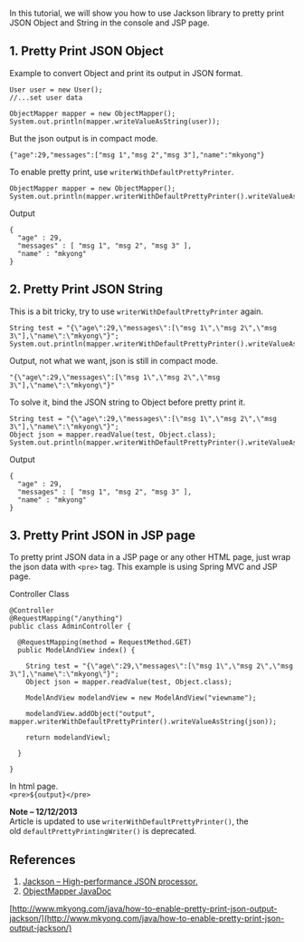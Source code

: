 In this tutorial, we will show you how to use Jackson library to pretty print JSON Object and String in the console and JSP page.

## 1\. Pretty Print JSON Object

Example to convert Object and print its output in JSON format.

    User user = new User();
    //...set user data

    ObjectMapper mapper = new ObjectMapper();
    System.out.println(mapper.writeValueAsString(user));

But the json output is in compact mode.

    {"age":29,"messages":["msg 1","msg 2","msg 3"],"name":"mkyong"}

To enable pretty print, use `writerWithDefaultPrettyPrinter`.

    ObjectMapper mapper = new ObjectMapper();
    System.out.println(mapper.writerWithDefaultPrettyPrinter().writeValueAsString(user));

Output

    {
      "age" : 29,
      "messages" : [ "msg 1", "msg 2", "msg 3" ],
      "name" : "mkyong"
    }

## 2\. Pretty Print JSON String

This is a bit tricky, try to use `writerWithDefaultPrettyPrinter` again.

    String test = "{\"age\":29,\"messages\":[\"msg 1\",\"msg 2\",\"msg 3\"],\"name\":\"mkyong\"}";
    System.out.println(mapper.writerWithDefaultPrettyPrinter().writeValueAsString(test));

Output, not what we want, json is still in compact mode.

    "{\"age\":29,\"messages\":[\"msg 1\",\"msg 2\",\"msg 3\"],\"name\":\"mkyong\"}"

To solve it, bind the JSON string to Object before pretty print it.

    String test = "{\"age\":29,\"messages\":[\"msg 1\",\"msg 2\",\"msg 3\"],\"name\":\"mkyong\"}";
    Object json = mapper.readValue(test, Object.class);
    System.out.println(mapper.writerWithDefaultPrettyPrinter().writeValueAsString(json));

Output

    {
      "age" : 29,
      "messages" : [ "msg 1", "msg 2", "msg 3" ],
      "name" : "mkyong"
    }

## 3\. Pretty Print JSON in JSP page

To pretty print JSON data in a JSP page or any other HTML page, just wrap the json data with `<pre>` tag. This example is using Spring MVC and JSP page.

Controller Class

    @Controller
    @RequestMapping("/anything")
    public class AdminController {

      @RequestMapping(method = RequestMethod.GET)
      public ModelAndView index() {

    	String test = "{\"age\":29,\"messages\":[\"msg 1\",\"msg 2\",\"msg 3\"],\"name\":\"mkyong\"}";
    	Object json = mapper.readValue(test, Object.class);

    	ModelAndView modelandView = new ModelAndView("viewname");

    	modelandView.addObject("output", mapper.writerWithDefaultPrettyPrinter().writeValueAsString(json));

    	return modelandViewl;

      }

    }

In html page.  
`<pre>${output}</pre>`

**Note – 12/12/2013**  
Article is updated to use `writerWithDefaultPrettyPrinter()`, the old `defaultPrettyPrintingWriter()` is deprecated.

## References

1.  [Jackson – High-performance JSON processor.](http://jackson.codehaus.org/)
2.  [ObjectMapper JavaDoc](http://jackson.codehaus.org/1.9.0/javadoc/org/codehaus/jackson/map/ObjectMapper.html)

[http://www.mkyong.com/java/how-to-enable-pretty-print-json-output-jackson/](http://www.mkyong.com/java/how-to-enable-pretty-print-json-output-jackson/)

